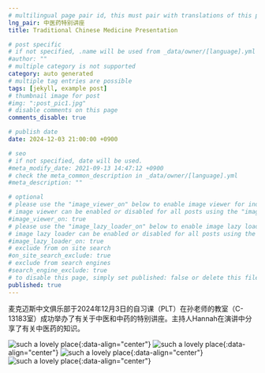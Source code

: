 ```yaml
---
# multilingual page pair id, this must pair with translations of this page. (This name must be unique)
lng_pair: 中医药特别讲座
title: Traditional Chinese Medicine Presentation

# post specific
# if not specified, .name will be used from _data/owner/[language].yml
#author: ""
# multiple category is not supported
category: auto generated
# multiple tag entries are possible
tags: [jekyll, example post]
# thumbnail image for post
#img: ":post_pic1.jpg"
# disable comments on this page
comments_disable: true

# publish date
date: 2024-12-03 21:00:00 +0900

# seo
# if not specified, date will be used.
#meta_modify_date: 2021-09-13 14:47:12 +0900
# check the meta_common_description in _data/owner/[language].yml
#meta_description: ""

# optional
# please use the "image_viewer_on" below to enable image viewer for individual pages or posts (_posts/ or [language]/_posts folders).
# image viewer can be enabled or disabled for all posts using the "image_viewer_posts: true" setting in _data/conf/main.yml.
#image_viewer_on: true
# please use the "image_lazy_loader_on" below to enable image lazy loader for individual pages or posts (_posts/ or [language]/_posts folders).
# image lazy loader can be enabled or disabled for all posts using the "image_lazy_loader_posts: true" setting in _data/conf/main.yml.
#image_lazy_loader_on: true
# exclude from on site search
#on_site_search_exclude: true
# exclude from search engines
#search_engine_exclude: true
# to disable this page, simply set published: false or delete this file
published: true
---
```


麦克迈斯中文俱乐部于2024年12月3日的自习课（PLT）在孙老师的教室（C-13183室）成功举办了有关于中医和中药的特别讲座。主持人Hannah在演讲中分享了有关中医药的知识。

![such a lovely place](:chinesemedicine1.jpg){:data-align="center"}
![such a lovely place](:chinesemedicine2.jpg){:data-align="center"}
![such a lovely place](:chinesemedicine3.jpg){:data-align="center"}
![such a lovely place](:chinesemedicine4.jpg){:data-align="center"}
